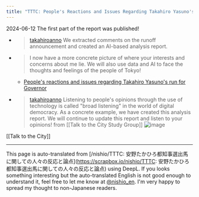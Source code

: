 ```yaml
---
title: "TTTC: People's Reactions and Issues Regarding Takahiro Yasuno's Run for Governor of Tokyo"
---
```


2024-06-12 The first part of the report was published!
- > [takahiroanno](https://x.com/takahiroanno/status/1800734598344925656) We extracted comments on the runoff announcement and created an AI-based analysis report.
- >  I now have a more concrete picture of where your interests and concerns about me lie. We will also use data and AI to face the thoughts and feelings of the people of Tokyo!
    - [People's reactions and issues regarding Takahiro Yasuno's run for Governor](https://takahiroanno2024.github.io/yahoo-comment-analysis-20240610/)
- > [takahiroanno](https://x.com/takahiroanno/status/1800734887290577198) Listening to people's opinions through the use of technology is called "broad listening" in the world of digital democracy. As a concrete example, we have created this analysis report. We will continue to update this report and listen to your opinions!
from  [[Talk to the City Study Group]]
![image](https://gyazo.com/050a70dbc23b4b32ba85c59bd5dbfb28/thumb/1000)

[[Talk to the City]]

---
This page is auto-translated from [/nishio/TTTC: 安野たかひろ都知事選出馬に関しての人々の反応と論点](https://scrapbox.io/nishio/TTTC: 安野たかひろ都知事選出馬に関しての人々の反応と論点) using DeepL. If you looks something interesting but the auto-translated English is not good enough to understand it, feel free to let me know at [@nishio_en](https://twitter.com/nishio_en). I'm very happy to spread my thought to non-Japanese readers.